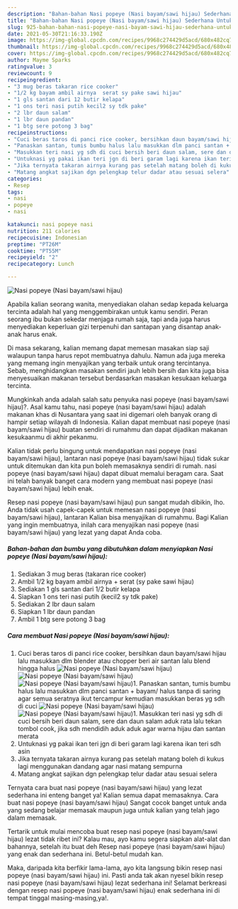 ```yaml
---
description: "Bahan-bahan Nasi popeye (Nasi bayam/sawi hijau) Sederhana Untuk Jualan"
title: "Bahan-bahan Nasi popeye (Nasi bayam/sawi hijau) Sederhana Untuk Jualan"
slug: 925-bahan-bahan-nasi-popeye-nasi-bayam-sawi-hijau-sederhana-untuk-jualan
date: 2021-05-30T21:16:33.190Z
image: https://img-global.cpcdn.com/recipes/9968c274429d5acd/680x482cq70/nasi-popeye-nasi-bayamsawi-hijau-foto-resep-utama.jpg
thumbnail: https://img-global.cpcdn.com/recipes/9968c274429d5acd/680x482cq70/nasi-popeye-nasi-bayamsawi-hijau-foto-resep-utama.jpg
cover: https://img-global.cpcdn.com/recipes/9968c274429d5acd/680x482cq70/nasi-popeye-nasi-bayamsawi-hijau-foto-resep-utama.jpg
author: Mayme Sparks
ratingvalue: 3
reviewcount: 9
recipeingredient:
- "3 mug beras takaran rice cooker"
- "1/2 kg bayam ambil airnya  serat sy pake sawi hijau"
- "1 gls santan dari 12 butir kelapa"
- "1 ons teri nasi putih kecil2 sy tdk pake"
- "2 lbr daun salam"
- "1 lbr daun pandan"
- "1 btg sere potong 3 bag"
recipeinstructions:
- "Cuci beras taros di panci rice cooker, bersihkan daun bayam/sawi hijau lalu masukkan dlm blender atau chopper beri air santan lalu blend hingga halus"
- "Panaskan santan, tumis bumbu halus lalu masukkan dlm panci santan + bayam/ halus tanpa di saring agar semua seratnya ikut tercampur kemudian masukkan beras yg sdh di cuci"
- "Masukkan teri nasi yg sdh di cuci bersih beri daun salam, sere dan daun salam aduk rata lalu tekan tombol cook, jika sdh mendidih aduk aduk agar warna hijau dan santan merata"
- "Untuknasi yg pakai ikan teri jgn di beri garam lagi karena ikan teri sdh asin"
- "Jika ternyata takaran airnya kurang pas setelah matang boleh di kukus lagi menggunakan dandang agar nasi matang sempurna"
- "Matang angkat sajikan dgn pelengkap telur dadar atau sesuai selera"
categories:
- Resep
tags:
- nasi
- popeye
- nasi

katakunci: nasi popeye nasi 
nutrition: 211 calories
recipecuisine: Indonesian
preptime: "PT26M"
cooktime: "PT55M"
recipeyield: "2"
recipecategory: Lunch

---
```



![Nasi popeye (Nasi bayam/sawi hijau)](https://img-global.cpcdn.com/recipes/9968c274429d5acd/680x482cq70/nasi-popeye-nasi-bayamsawi-hijau-foto-resep-utama.jpg)

Apabila kalian seorang wanita, menyediakan olahan sedap kepada keluarga tercinta adalah hal yang menggembirakan untuk kamu sendiri. Peran seorang ibu bukan sekedar menjaga rumah saja, tapi anda juga harus menyediakan keperluan gizi terpenuhi dan santapan yang disantap anak-anak harus enak.

Di masa  sekarang, kalian memang dapat memesan masakan siap saji walaupun tanpa harus repot membuatnya dahulu. Namun ada juga mereka yang memang ingin menyajikan yang terbaik untuk orang tercintanya. Sebab, menghidangkan masakan sendiri jauh lebih bersih dan kita juga bisa menyesuaikan makanan tersebut berdasarkan masakan kesukaan keluarga tercinta. 



Mungkinkah anda adalah salah satu penyuka nasi popeye (nasi bayam/sawi hijau)?. Asal kamu tahu, nasi popeye (nasi bayam/sawi hijau) adalah makanan khas di Nusantara yang saat ini digemari oleh banyak orang di hampir setiap wilayah di Indonesia. Kalian dapat membuat nasi popeye (nasi bayam/sawi hijau) buatan sendiri di rumahmu dan dapat dijadikan makanan kesukaanmu di akhir pekanmu.

Kalian tidak perlu bingung untuk mendapatkan nasi popeye (nasi bayam/sawi hijau), lantaran nasi popeye (nasi bayam/sawi hijau) tidak sukar untuk ditemukan dan kita pun boleh memasaknya sendiri di rumah. nasi popeye (nasi bayam/sawi hijau) dapat dibuat memalui beragam cara. Saat ini telah banyak banget cara modern yang membuat nasi popeye (nasi bayam/sawi hijau) lebih enak.

Resep nasi popeye (nasi bayam/sawi hijau) pun sangat mudah dibikin, lho. Anda tidak usah capek-capek untuk memesan nasi popeye (nasi bayam/sawi hijau), lantaran Kalian bisa menyajikan di rumahmu. Bagi Kalian yang ingin membuatnya, inilah cara menyajikan nasi popeye (nasi bayam/sawi hijau) yang lezat yang dapat Anda coba.

<!--inarticleads1-->

##### Bahan-bahan dan bumbu yang dibutuhkan dalam menyiapkan Nasi popeye (Nasi bayam/sawi hijau):

1. Sediakan 3 mug beras (takaran rice cooker)
1. Ambil 1/2 kg bayam ambil airnya + serat (sy pake sawi hijau)
1. Sediakan 1 gls santan dari 1/2 butir kelapa
1. Siapkan 1 ons teri nasi putih (kecil2 sy tdk pake)
1. Sediakan 2 lbr daun salam
1. Siapkan 1 lbr daun pandan
1. Ambil 1 btg sere potong 3 bag




<!--inarticleads2-->

##### Cara membuat Nasi popeye (Nasi bayam/sawi hijau):

1. Cuci beras taros di panci rice cooker, bersihkan daun bayam/sawi hijau lalu masukkan dlm blender atau chopper beri air santan lalu blend hingga halus
<img src="https://img-global.cpcdn.com/steps/76022c72d721e9a5/160x128cq70/nasi-popeye-nasi-bayamsawi-hijau-langkah-memasak-1-foto.jpg" alt="Nasi popeye (Nasi bayam/sawi hijau)"><img src="https://img-global.cpcdn.com/steps/838fa98b96fe1a89/160x128cq70/nasi-popeye-nasi-bayamsawi-hijau-langkah-memasak-1-foto.jpg" alt="Nasi popeye (Nasi bayam/sawi hijau)"><img src="https://img-global.cpcdn.com/steps/7edcd32ff24e56a9/160x128cq70/nasi-popeye-nasi-bayamsawi-hijau-langkah-memasak-1-foto.jpg" alt="Nasi popeye (Nasi bayam/sawi hijau)">1. Panaskan santan, tumis bumbu halus lalu masukkan dlm panci santan + bayam/ halus tanpa di saring agar semua seratnya ikut tercampur kemudian masukkan beras yg sdh di cuci
<img src="https://img-global.cpcdn.com/steps/0a1f112426231429/160x128cq70/nasi-popeye-nasi-bayamsawi-hijau-langkah-memasak-2-foto.jpg" alt="Nasi popeye (Nasi bayam/sawi hijau)"><img src="https://img-global.cpcdn.com/steps/035548d48777e7ae/160x128cq70/nasi-popeye-nasi-bayamsawi-hijau-langkah-memasak-2-foto.jpg" alt="Nasi popeye (Nasi bayam/sawi hijau)">1. Masukkan teri nasi yg sdh di cuci bersih beri daun salam, sere dan daun salam aduk rata lalu tekan tombol cook, jika sdh mendidih aduk aduk agar warna hijau dan santan merata
1. Untuknasi yg pakai ikan teri jgn di beri garam lagi karena ikan teri sdh asin
1. Jika ternyata takaran airnya kurang pas setelah matang boleh di kukus lagi menggunakan dandang agar nasi matang sempurna
1. Matang angkat sajikan dgn pelengkap telur dadar atau sesuai selera




Ternyata cara buat nasi popeye (nasi bayam/sawi hijau) yang lezat sederhana ini enteng banget ya! Kalian semua dapat memasaknya. Cara buat nasi popeye (nasi bayam/sawi hijau) Sangat cocok banget untuk anda yang sedang belajar memasak maupun juga untuk kalian yang telah jago dalam memasak.

Tertarik untuk mulai mencoba buat resep nasi popeye (nasi bayam/sawi hijau) lezat tidak ribet ini? Kalau mau, ayo kamu segera siapkan alat-alat dan bahannya, setelah itu buat deh Resep nasi popeye (nasi bayam/sawi hijau) yang enak dan sederhana ini. Betul-betul mudah kan. 

Maka, daripada kita berfikir lama-lama, ayo kita langsung bikin resep nasi popeye (nasi bayam/sawi hijau) ini. Pasti anda tak akan nyesel bikin resep nasi popeye (nasi bayam/sawi hijau) lezat sederhana ini! Selamat berkreasi dengan resep nasi popeye (nasi bayam/sawi hijau) enak sederhana ini di tempat tinggal masing-masing,ya!.

